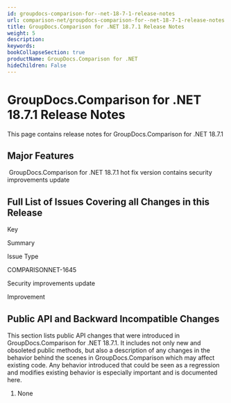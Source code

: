 ```yaml
---
id: groupdocs-comparison-for--net-18-7-1-release-notes
url: comparison-net/groupdocs-comparison-for--net-18-7-1-release-notes
title: GroupDocs.Comparison for .NET 18.7.1 Release Notes
weight: 5
description: 
keywords: 
bookCollapseSection: true
productName: GroupDocs.Comparison for .NET
hideChildren: False
---
```


# GroupDocs.Comparison for .NET 18.7.1 Release Notes


This page contains release notes for GroupDocs.Comparison for .NET 18.7.1

## Major Features

 GroupDocs.Comparison for .NET 18.7.1 hot fix version contains security improvements update

## Full List of Issues Covering all Changes in this Release

Key

Summary

Issue Type

COMPARISONNET-1645

Security improvements update

Improvement

## Public API and Backward Incompatible Changes

This section lists public API changes that were introduced in GroupDocs.Comparison for .NET 18.7.1. It includes not only new and obsoleted public methods, but also a description of any changes in the behavior behind the scenes in GroupDocs.Comparison which may affect existing code. Any behavior introduced that could be seen as a regression and modifies existing behavior is especially important and is documented here.

1.  None
    

